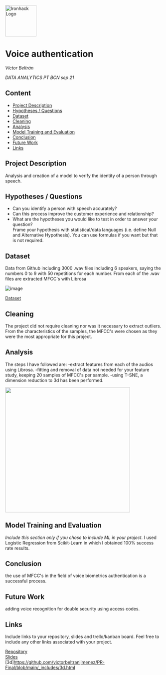 <img src="https://bit.ly/2VnXWr2" alt="Ironhack Logo" width="100"/>

# Voice authentication
*Víctor Beltrán*

*DATA ANALYTICS PT BCN sep 21*

## Content
- [Project Description](#project-description)
- [Hypotheses / Questions](#hypotheses-questions)
- [Dataset](#dataset)
- [Cleaning](#cleaning)
- [Analysis](#analysis)
- [Model Training and Evaluation](#model-training-and-evaluation)
- [Conclusion](#conclusion)
- [Future Work](#future-work)
- [Links](#links)

## Project Description
Analysis and creation of a model to verify the identity of a person through speech.

## Hypotheses / Questions
* Can you identify a person with speech accurately?
* Can this process improve the customer experience and relationship?
* What are the hypotheses you would like to test in order to answer your question?  
Frame your hypothesis with statistical/data languages (i.e. define Null and Alternative Hypothesis). You can use formulas if you want but that is not required.

## Dataset
Data from Github including 3000 .wav files including 6 speakers, saying the numbers 0 to 9 with 50 repetitions for each number. 
From each of the .wav files are extracted MFCC's with Librosa

![image](https://user-images.githubusercontent.com/87228449/159769837-b6283262-f674-475d-b37f-060747be3847.png)

[Dataset](https://github.com/Jakobovski/free-spoken-digit-dataset)

## Cleaning
The project did not require cleaning nor was it necessary to extract outliers. From the characteristics of the samples, the MFCC's were chosen as they were the most appropriate for this project. 

## Analysis
The steps I have followed are:
-extract features from each of the audios using Librosa.
-fitting and removal of data not needed for your feature study, keeping 20 samples of MFCC's per sample.
-using T-SNE, a dimension reduction to 3d has been performed.

<img src="https://user-images.githubusercontent.com/87228449/159778182-df9438d4-f82b-429c-9cb6-44278e93bb45.png" width="400"/>


  

## Model Training and Evaluation
*Include this section only if you chose to include ML in your project.*
I used Logistic Regression from Scikit-Learn in which I obtained 100% success rate results.

## Conclusion
the use of MFCC's in the field of voice biometrics authentication is a successful process.

## Future Work
adding voice recognition for double security using access codes.

## Links
Include links to your repository, slides and trello/kanban board. Feel free to include any other links associated with your project.


[Repository](https://github.com/victorbeltranjimenez/PR-Final)  
[Slides](https://1drv.ms/p/s!AtLmbOgMHZpjg9QHOGK5rBUIrGrf1A?e=Fr3agp)  
[3d]<a href="https://github.com/victorbeltranjimenez/PR-Final/blob/main/_includes/3d.html" target="_blank">https://github.com/victorbeltranjimenez/PR-Final/blob/main/_includes/3d.html</a>
